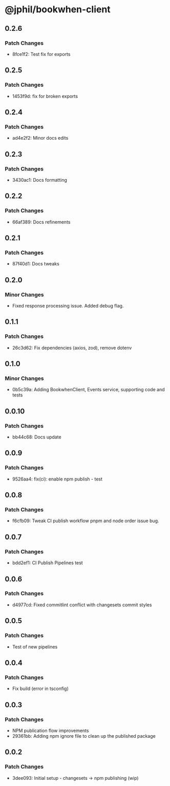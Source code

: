 # @jphil/bookwhen-client

## 0.2.6

### Patch Changes

- 8fce1f2: Test fix for exports

## 0.2.5

### Patch Changes

- 1453f9d: fix for broken exports

## 0.2.4

### Patch Changes

- ad4e2f2: Minor docs edits

## 0.2.3

### Patch Changes

- 3430ac1: Docs formatting

## 0.2.2

### Patch Changes

- 66af389: Docs refinements

## 0.2.1

### Patch Changes

- 87f40d1: Docs tweaks

## 0.2.0

### Minor Changes

- Fixed response processing issue. Added debug flag.

## 0.1.1

### Patch Changes

- 26c3d62: Fix dependencies (axios, zod), remove dotenv

## 0.1.0

### Minor Changes

- 0b5c39a: Adding BookwhenClient, Events service, supporting code and tests

## 0.0.10

### Patch Changes

- bb44c68: Docs update

## 0.0.9

### Patch Changes

- 9526aa4: fix(ci): enable npm publish - test

## 0.0.8

### Patch Changes

- f6cfb09: Tweak CI publish workflow pnpm and node order issue bug.

## 0.0.7

### Patch Changes

- bdd2ef1: CI Publish Pipelines test

## 0.0.6

### Patch Changes

- d4977cd: Fixed commitlint conflict with changesets commit styles

## 0.0.5

### Patch Changes

- Test of new pipelines

## 0.0.4

### Patch Changes

- Fix build (error in tsconfig)

## 0.0.3

### Patch Changes

- NPM publication flow improvements
- 29361bb: Adding npm ignore file to clean up the published package

## 0.0.2

### Patch Changes

- 3dee093: Initial setup - changesets -> npm publishing (wip)
